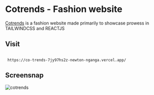 # Cotrends - Fashion website
[Cotrends](https://co-trends-7jy97hs2z-newton-nganga.vercel.app/) is a fashion website made primarily to showcase prowess in TAILWINDCSS and REACTJS

## Visit
```

 https://co-trends-7jy97hs2z-newton-nganga.vercel.app/

```
## Screensnap
![cotrends](https://github.com/Newton-Nganga/co-trends/assets/93589514/4a45bdc3-7b7d-4d57-ac12-ab1b865c7991)

